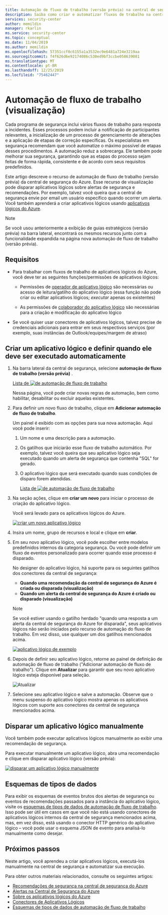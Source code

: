 ```yaml
---
title: Automação de fluxo de trabalho (versão prévia) na central de segurança do Azure | Microsoft Docs
description: Saiba como criar e automatizar fluxos de trabalho na central de segurança do Azure
services: security-center
author: memildin
manager: rkarlin
ms.service: security-center
ms.topic: conceptual
ms.date: 11/04/2019
ms.author: memildin
ms.openlocfilehash: 57351ccf0c6155a1a3532ec9e6481a724e3219aa
ms.sourcegitcommit: f4f626d6e92174086c530ed9bf3ccbe058639081
ms.translationtype: MT
ms.contentlocale: pt-BR
ms.lasthandoff: 12/25/2019
ms.locfileid: "75462447"
---
```

# <a name="workflow-automation-preview"></a>Automação de fluxo de trabalho (visualização)

Cada programa de segurança inclui vários fluxos de trabalho para resposta a incidentes. Esses processos podem incluir a notificação de participantes relevantes, a inicialização de um processo de gerenciamento de alterações e a aplicação de etapas de correção específicas. Os especialistas em segurança recomendam que você automatize o máximo possível de etapas desses procedimentos. A automação reduz a sobrecarga. Ele também pode melhorar sua segurança, garantindo que as etapas do processo sejam feitas de forma rápida, consistente e de acordo com seus requisitos predefinidos.

Este artigo descreve o recurso de automação de fluxo de trabalho (versão prévia) da central de segurança do Azure. Esse recurso de visualização pode disparar aplicativos lógicos sobre alertas de segurança e recomendações. Por exemplo, talvez você queira que a central de segurança envie por email um usuário específico quando ocorrer um alerta. Você também aprenderá a criar aplicativos lógicos usando [aplicativos lógicos do Azure](https://docs.microsoft.com/azure/logic-apps/logic-apps-overview).

> [!NOTE]
> Se você usou anteriormente a exibição de guias estratégicos (versão prévia) na barra lateral, encontrará os mesmos recursos junto com a funcionalidade expandida na página nova automação de fluxo de trabalho (versão prévia).


## <a name="requirements"></a>Requisitos

* Para trabalhar com fluxos de trabalho de aplicativos lógicos do Azure, você deve ter as seguintes funções/permissões de aplicativos lógicos:

    * Permissões de [operador de aplicativo lógico](https://docs.microsoft.com/azure/role-based-access-control/built-in-roles#logic-app-operator) são necessárias ou acesso de leitura/gatilho do aplicativo lógico (essa função não pode criar ou editar aplicativos lógicos; *executar* apenas os existentes)

    * As permissões de [colaborador do aplicativo lógico](https://docs.microsoft.com/azure/role-based-access-control/built-in-roles#logic-app-contributor) são necessárias para a criação e modificação do aplicativo lógico

* Se você quiser usar conectores de aplicativos lógicos, talvez precise de credenciais adicionais para entrar em seus respectivos serviços (por exemplo, suas instâncias de Outlook/equipes/margem de atraso)


## <a name="create-a-logic-app-and-define-when-it-should-automatically-run"></a>Criar um aplicativo lógico e definir quando ele deve ser executado automaticamente 

1. Na barra lateral da central de segurança, selecione **automação de fluxo de trabalho (versão prévia)** .

    [Lista de ![de automação de fluxo de trabalho](media/workflow-automation/list-of-workflow-automations.png)](media/workflow-automation/list-of-workflow-automations.png#lightbox)

    Nessa página, você pode criar novas regras de automação, bem como habilitar, desabilitar ou excluir aquelas existentes.  
1. Para definir um novo fluxo de trabalho, clique em **Adicionar automação de fluxo de trabalho**. 

    Um painel é exibido com as opções para sua nova automação. Aqui você pode inserir:
    1. Um nome e uma descrição para a automação.
    1. Os gatilhos que iniciarão esse fluxo de trabalho automático. Por exemplo, talvez você queira que seu aplicativo lógico seja executado quando um alerta de segurança que contenha "SQL" for gerado.
    1. O aplicativo lógico que será executado quando suas condições de disparo forem atendidas. 

        [Lista de ![de automação de fluxo de trabalho](media/workflow-automation/add-workflow.png)](media/workflow-automation/add-workflow.png#lightbox)

1. Na seção ações, clique em **criar um novo** para iniciar o processo de criação do aplicativo lógico.

    Você será levado para os aplicativos lógicos do Azure.

    [![criar um novo aplicativo lógico](media/workflow-automation/logic-apps-create-new.png)](media/workflow-automation/logic-apps-create-new.png#lightbox)

1. Insira um nome, grupo de recursos e local e clique em **criar**.

1. Em seu novo aplicativo lógico, você pode escolher entre modelos predefinidos internos da categoria segurança. Ou você pode definir um fluxo de eventos personalizado para ocorrer quando esse processo é disparado.

    No designer do aplicativo lógico, há suporte para os seguintes gatilhos dos conectores da central de segurança:

    * **Quando uma recomendação da central de segurança do Azure é criada ou disparada (visualização)**
    * **Quando um alerta da central de segurança do Azure é criado ou disparado (visualização)**
    
    > [!NOTE]
    > Se você estiver usando o gatilho herdado "quando uma resposta a um alerta da central de segurança do Azure for disparada", seus aplicativos lógicos não serão iniciados pelo recurso de automação do fluxo de trabalho. Em vez disso, use qualquer um dos gatilhos mencionados acima. 

    [![aplicativo lógico de exemplo](media/workflow-automation/sample-logic-app.png)](media/workflow-automation/sample-logic-app.png#lightbox)

1. Depois de definir seu aplicativo lógico, retorne ao painel de definição de automação de fluxo de trabalho ("Adicionar automação de fluxo de trabalho"). Clique em **Atualizar** para garantir que seu novo aplicativo lógico esteja disponível para seleção.

    ![Atualizar](media/workflow-automation/refresh-the-list-of-logic-apps.png)

1. Selecione seu aplicativo lógico e salve a automação. Observe que o menu suspenso do aplicativo lógico mostra apenas os aplicativos lógicos com suporte aos conectores da central de segurança mencionados acima.


## <a name="manually-trigger-a-logic-app"></a>Disparar um aplicativo lógico manualmente

Você também pode executar aplicativos lógicos manualmente ao exibir uma recomendação de segurança.

Para executar manualmente um aplicativo lógico, abra uma recomendação e clique em disparar aplicativo lógico (versão prévia):

[![disparar um aplicativo lógico manualmente](media/workflow-automation/manually-trigger-logic-app.png)](media/workflow-automation/manually-trigger-logic-app.png#lightbox)

## <a name="data-types-schemas"></a>Esquemas de tipos de dados

Para exibir os esquemas de eventos brutos dos alertas de segurança ou eventos de recomendações passados para a instância do aplicativo lógico, visite os [esquemas de tipos de dados de automação de fluxo de trabalho](https://aka.ms/ASCAutomationSchemas). Isso pode ser útil em casos em que você não está usando conectores de aplicativos lógicos internos da central de segurança mencionados acima, mas, em vez disso, está usando o conector HTTP genérico do aplicativo lógico – você pode usar o esquema JSON de evento para analisá-lo manualmente como desejar.

## <a name="next-steps"></a>Próximos passos

Neste artigo, você aprendeu a criar aplicativos lógicos, executá-los manualmente na central de segurança e automatizar sua execução. 

Para obter outros materiais relacionados, consulte os seguintes artigos: 

- [Recomendações de segurança na central de segurança do Azure](security-center-recommendations.md)
- [Alertas na Central de Segurança do Azure](security-center-alerts-overview.md)
- [Sobre os aplicativos lógicos do Azure](https://docs.microsoft.com/azure/logic-apps/logic-apps-overview)
- [Conectores de Aplicativos Lógicos](https://docs.microsoft.com/connectors/)
- [Esquemas de tipos de dados de automação de fluxo de trabalho](https://aka.ms/ASCAutomationSchemas)
